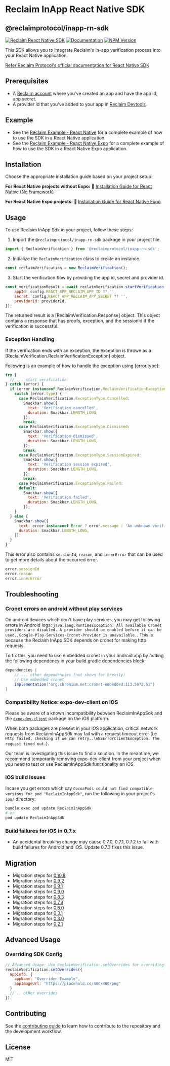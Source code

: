 # Reclaim InApp React Native SDK

## @reclaimprotocol/inapp-rn-sdk

[![Reclaim React Native SDK](https://img.shields.io/github/v/tag/reclaimprotocol/reclaim-inapp-reactnative-sdk.svg)](https://github.com/reclaimprotocol/reclaim-inapp-reactnative-sdk)
[![Documentation](https://img.shields.io/badge/read_the-docs-blue.svg)](https://docs.reclaimprotocol.org/inapp-sdks/react-native)
[![NPM Version](https://img.shields.io/npm/v/%40reclaimprotocol%2Finapp-rn-sdk.svg)](https://www.npmjs.com/package/@reclaimprotocol/inapp-rn-sdk)

This SDK allows you to integrate Reclaim's in-app verification process into your React Native application.

[Refer Reclaim Protocol's official documentation for React Native SDK](https://docs.reclaimprotocol.org/inapp-sdks/react-native)

## Prerequisites

- A [Reclaim account](https://dev.reclaimprotocol.org/explore) where you've created an app and have the app id, app secret.
- A provider id that you've added to your app in [Reclaim Devtools](https://dev.reclaimprotocol.org/explore).

## Example

- See the [Reclaim Example - React Native](samples/example_new_arch/README.md) for a complete example of how to use the SDK in a React Native application.
- See the [Reclaim Example - React Native Expo](samples/example_expo/README.md) for a complete example of how to use the SDK in a React Native Expo application.

## Installation

Choose the appropriate installation guide based on your project setup:

**For React Native projects without Expo:**
📖 [Installation Guide for React Native (No Framework)](documentation/install-no-framework.md)

**For React Native Expo projects:**
📖 [Installation Guide for React Native Expo](documentation/install-expo.md)

## Usage

To use Reclaim InApp Sdk in your project, follow these steps:

1. Import the `@reclaimprotocol/inapp-rn-sdk` package in your project file.

```js
import { ReclaimVerification } from '@reclaimprotocol/inapp-rn-sdk';
```

2. Initialize the `ReclaimVerification` class to create an instance.

```js
const reclaimVerification = new ReclaimVerification();
```

3. Start the verification flow by providing the app id, secret and provider id.

```js
const verificationResult = await reclaimVerification.startVerification({
    appId: config.REACT_APP_RECLAIM_APP_ID ?? '',
    secret: config.REACT_APP_RECLAIM_APP_SECRET ?? '',
    providerId: providerId,
});
```

The returned result is a [ReclaimVerification.Response] object. This object contains a response that has proofs, exception, and the sessionId if the verification is successful.

### Exception Handling

If the verification ends with an exception, the exception is thrown as a [ReclaimVerification.ReclaimVerificationException] object.

Following is an example of how to handle the exception using [error.type]:

```js
try {
  // ... start verification
} catch (error) {
  if (error instanceof ReclaimVerification.ReclaimVerificationException) {
    switch (error.type) {
      case ReclaimVerification.ExceptionType.Cancelled:
        Snackbar.show({
          text: 'Verification cancelled',
          duration: Snackbar.LENGTH_LONG,
        });
        break;
      case ReclaimVerification.ExceptionType.Dismissed:
        Snackbar.show({
          text: 'Verification dismissed',
          duration: Snackbar.LENGTH_LONG,
        });
        break;
      case ReclaimVerification.ExceptionType.SessionExpired:
        Snackbar.show({
          text: 'Verification session expired',
          duration: Snackbar.LENGTH_LONG,
        });
        break;
      case ReclaimVerification.ExceptionType.Failed:
      default:
        Snackbar.show({
          text: 'Verification failed',
          duration: Snackbar.LENGTH_LONG,
        });
    }
  } else {
    Snackbar.show({
      text: error instanceof Error ? error.message : 'An unknown verification error occurred',
      duration: Snackbar.LENGTH_LONG,
    });
  }
}
```

This error also contains `sessionId`, `reason`, and `innerError` that can be used to get more details about the occurred error.

```js
error.sessionId
error.reason
error.innerError
```

## Troubleshooting

### Cronet errors on android without play services

On android devices which don't have play services, you may get following errors in Android logs: `java.lang.RuntimeException: All available Cronet providers are disabled. A provider should be enabled before it can be used.`, `Google-Play-Services-Cronet-Provider is unavailable.`. This is because the Reclaim InApp SDK depends on cronet for making http requests.

To fix this, you need to use embedded cronet in your android app by adding the following dependency in your build.gradle dependencies block: 

```gradle
dependencies {
    // ... other dependencies (not shown for brevity)
    // Use embedded cronet
    implementation("org.chromium.net:cronet-embedded:113.5672.61")
}
```

### Compatibility Notice: expo-dev-client on iOS

Please be aware of a known incompatibility between ReclaimInAppSdk and the [`expo-dev-client`](https://www.npmjs.com/package/expo-dev-client) package on the iOS platform.

When both packages are present in your iOS application, critical network requests from ReclaimInAppSdk may fail with a request timeout error (i.e `Http failed. Checking if we can retry..\nNSErrorClientException: The request timed out.`).

Our team is investigating this issue to find a solution. In the meantime, we recommend temporarily removing expo-dev-client from your project when you need to test or use ReclaimInAppSdk functionality on iOS.

### iOS build issues

Incase you get errors which say `CocoaPods could not find compatible versions for pod "ReclaimInAppSdk"`, run the following in your project's `ios/` directory:

```sh
bundle exec pod update ReclaimInAppSdk
# or
pod update ReclaimInAppSdk
```

### Build failures for iOS in 0.7.x

- An accidental breaking change may cause 0.7.0, 0.7.1, 0.7.2 to fail with build failures for Android and iOS. Update 0.7.3 fixes this issue.

## Migration

- Migration steps for [0.10.8](https://github.com/reclaimprotocol/reclaim-inapp-reactnative-sdk/blob/main/documentation/migration.md#0108)
- Migration steps for [0.9.2](https://github.com/reclaimprotocol/reclaim-inapp-reactnative-sdk/blob/main/documentation/migration.md#092)
- Migration steps for [0.9.1](https://github.com/reclaimprotocol/reclaim-inapp-reactnative-sdk/blob/main/documentation/migration.md#091)
- Migration steps for [0.9.0](https://github.com/reclaimprotocol/reclaim-inapp-reactnative-sdk/blob/main/documentation/migration.md#090)
- Migration steps for [0.8.3](https://github.com/reclaimprotocol/reclaim-inapp-reactnative-sdk/blob/main/documentation/migration.md#083)
- Migration steps for [0.7.3](https://github.com/reclaimprotocol/reclaim-inapp-reactnative-sdk/blob/main/documentation/migration.md#073)
- Migration steps for [0.6.0](https://github.com/reclaimprotocol/reclaim-inapp-reactnative-sdk/blob/main/documentation/migration.md#060)
- Migration steps for [0.3.1](https://github.com/reclaimprotocol/reclaim-inapp-reactnative-sdk/blob/main/documentation/migration.md#031)
- Migration steps for [0.3.0](https://github.com/reclaimprotocol/reclaim-inapp-reactnative-sdk/blob/main/documentation/migration.md#030)
- Migration steps for [0.2.1](https://github.com/reclaimprotocol/reclaim-inapp-reactnative-sdk/blob/main/documentation/migration.md#021)

## Advanced Usage

### Overriding SDK Config

```js
// Advanced Usage: Use ReclaimVerification.setOverrides for overriding sdk
reclaimVerification.setOverrides({
  appInfo: {
    appName: "Overriden Example",
    appImageUrl: "https://placehold.co/400x400/png"
  }
  // .. other overrides
})
```

## Contributing

See the [contributing guide](CONTRIBUTING.md) to learn how to contribute to the repository and the development workflow.

## License

MIT
